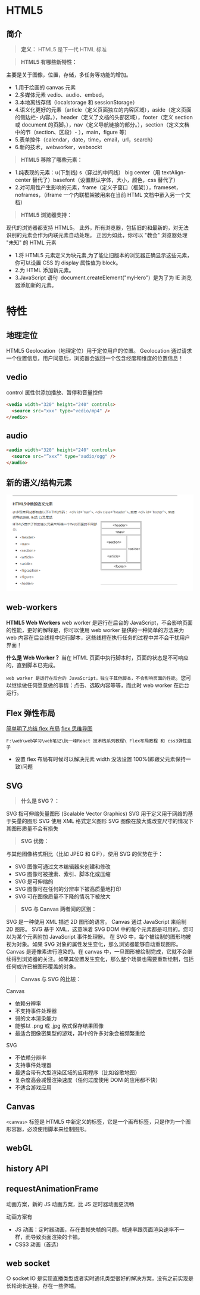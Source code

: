 # HTML5

## 简介

> **定义：** HTML5 是下一代 HTML 标准

> **HTML5 有哪些新特性：**

主要是关于图像，位置，存储，多任务等功能的增加。

- 1.用于绘画的 canvas 元素
- 2.多媒体元素 vedio、audio、embed。
- 3.本地离线存储（localstorage 和 sessionStorage）
- 4.语义化更好的元素（article（定义页面独立的内容区域），aside（定义页面的侧边栏- 内容。），header（定义了文档的头部区域），footer（定义 section 或 document 的页脚。），nav（定义导航链接的部分。），section（定义文档中的节（section、区段）- ），main，figure 等）
- 5.表单控件（calendar，date，time，email，url，search）
- 6.新的技术，webworker，websockt

> **HTML5 移除了哪些元素：**

- 1.纯表现的元素：u(下划线) s（穿过的中间线） big center（用 textAlign-center 替代了）basefont（设置默认字体，大小，颜色，css 替代了）
- 2.对可用性产生影响的元素，frame（定义子窗口（框架）），frameset，noframes，（iframe 一个内联框架被用来在当前 HTML 文档中嵌入另一个文档）

> **HTML5 浏览器支持：**

现代的浏览器都支持 HTML5。
此外，所有浏览器，包括旧的和最新的，对无法识别的元素会作为内联元素自动处理。
正因为如此，你可以 "教会" 浏览器处理 "未知" 的 HTML 元素

- 1.将 HTML5 元素定义为块元素,为了能让旧版本的浏览器正确显示这些元素，你可以设置 CSS 的 display 属性值为 block。
- 2.为 HTML 添加新元素。
- 3.JavaScript 语句  document.createElement("myHero")  是为了为 IE 浏览器添加新的元素。

# 特性

## 地理定位

HTML5 Geolocation（地理定位）用于定位用户的位置。
Geolocation 通过请求一个位置信息，用户同意后，浏览器会返回一个包含经度和维度的位置信息！

## vedio

control 属性供添加播放、暂停和音量控件

```html
<vedio width="320" height="240" controls>
  <source src="xxx" type="vedio/mp4" />
</vedio>
```

## audio

```html
<audio width="320" height="240" controls>
  <source src="”xxx”" type="audio/ogg" />
</audio>
```

## 新的语义/结构元素

![](../imgs/HTML-1.png)

## web-workers

**HTML5 Web Workers**
web worker 是运行在后台的 JavaScript，不会影响页面的性能，更好的解释是，你可以使用 web worker 提供的一种简单的方法来为 web 内容在后台线程中运行脚本，这些线程在执行任务的过程中并不会干扰用户界面！

**什么是 Web Worker？**
当在 HTML 页面中执行脚本时，页面的状态是不可响应的，直到脚本已完成。

`web worker 是运行在后台的 JavaScript，独立于其他脚本，不会影响页面的性能`。您可以继续做任何愿意做的事情：点击、选取内容等等，而此时 web worker 在后台运行。

## Flex 弹性布局

[简单明了总结 flex 布局](https://juejin.cn/post/6844903782984187911)
[flex 思维导图](https://user-gold-cdn.xitu.io/2019/2/26/16927612eee6be1a?imageView2/0/w/1280/h/960/format/webp/ignore-error/1)

`F:\web\web学习\web笔记\阮一峰React 技术栈系列教程\ Flex布局教程 和 css3弹性盒子`

- 设置 flex 布局有时候可以解决元素 width 没法设置 100%(即跟父元素保持一致)问题

## SVG

> **什么是 SVG？：**

SVG 指可伸缩矢量图形 (Scalable Vector Graphics)
SVG 用于定义用于网络的基于矢量的图形
SVG 使用 XML 格式定义图形
SVG 图像在放大或改变尺寸的情况下其图形质量不会有损失

> **SVG 优势：**

与其他图像格式相比（比如 JPEG 和 GIF），使用 SVG 的优势在于：

- SVG 图像可通过文本编辑器来创建和修改
- SVG 图像可被搜索、索引、脚本化或压缩
- SVG 是可伸缩的
- SVG 图像可在任何的分辨率下被高质量地打印
- SVG 可在图像质量不下降的情况下被放大

> **SVG 与 Canvas 两者间的区别：**

SVG 是一种使用 XML 描述 2D 图形的语言。
Canvas 通过 JavaScript 来绘制 2D 图形。
SVG 基于 XML，这意味着 SVG DOM 中的每个元素都是可用的。您可以为某个元素附加 JavaScript 事件处理器。
在 SVG 中，每个被绘制的图形均被视为对象。如果 SVG 对象的属性发生变化，那么浏览器能够自动重现图形。
Canvas 是逐像素进行渲染的。在 canvas 中，一旦图形被绘制完成，它就不会继续得到浏览器的关注。如果其位置发生变化，那么整个场景也需要重新绘制，包括任何或许已被图形覆盖的对象。

> **Canvas 与 SVG 的比较：**

Canvas

- 依赖分辨率
- 不支持事件处理器
- 弱的文本渲染能力
- 能够以 .png 或 .jpg 格式保存结果图像
- 最适合图像密集型的游戏，其中的许多对象会被频繁重绘

SVG

- 不依赖分辨率
- 支持事件处理器
- 最适合带有大型渲染区域的应用程序（比如谷歌地图）
- 复杂度高会减慢渲染速度（任何过度使用 DOM 的应用都不快）
- 不适合游戏应用

## Canvas

`<canvas>` 标签是 HTML5 中新定义的标签，它是一个画布标签，只是作为一个图形容器，必须使用脚本来绘制图形。

## webGL

## history API

## requestAnimationFrame

动画方案，新的 JS 动画方案，比 JS 定时器动画更流畅

动画方案有

- JS 动画：定时器动画，存在丢帧失帧的问题。帧速率跟页面渲染速率不一样，而导致页面渲染的卡顿。
- CSS3 动画（首选）

## web socket

○ socket IO 是实现直播类型或者实时通讯类型很好的解决方案，没有之前实现是长轮询长连接，存在一些弊端。
